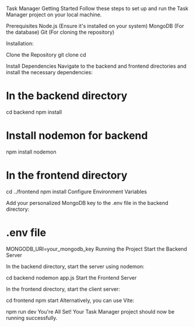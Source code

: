 Task Manager
Getting Started
Follow these steps to set up and run the Task Manager project on your local machine.

Prerequisites
Node.js (Ensure it's installed on your system)
MongoDB (For the database)
Git (For cloning the repository)


Installation:

Clone the Repository
git clone <url>
cd <project name>

Install Dependencies
Navigate to the backend and frontend directories and install the necessary dependencies:

# In the backend directory
cd backend
npm install

# Install nodemon for backend
npm install nodemon

# In the frontend directory
cd ../frontend
npm install
Configure Environment Variables

Add your personalized MongoDB key to the .env file in the backend directory:

# .env file
MONGODB_URI=your_mongodb_key
Running the Project
Start the Backend Server

In the backend directory, start the server using nodemon:

cd backend
nodemon app.js
Start the Frontend Server

In the frontend directory, start the client server:

cd frontend
npm start
Alternatively, you can use Vite:

npm run dev
You're All Set!
Your Task Manager project should now be running successfully.
